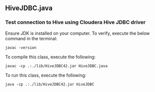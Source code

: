 ## HiveJDBC.java
### Test connection to Hive using Cloudera Hive JDBC driver

Ensure JDK is installed on your computer. To verify, execute the below command in the terminal:
```
javac -version
```

To compile this class, execute the following:
```
javac -cp .:./lib/HiveJDBC42.jar HiveJDBC.java
```

To run this class, execute the following:
```
java -cp .:./lib/HiveJDBC42.jar HiveJDBC
```
